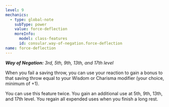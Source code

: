 ```yaml
---
level: 9
mechanics:
  - type: global-note
    subType: power
    value: force-deflection
    moreInfo:
      model: class-features
      id: consular.way-of-negation.force-deflection
name: force-deflection
---
```

_**Way of Negation:** 3rd, 5th, 9th, 13th, and 17th level_
When you fail a saving throw, you can use your reaction to gain a bonus to that saving throw equal to your Wisdom or Charisma modifier (your choice, minimum of +1).
You can use this feature twice. You gain an additional use at 5th, 9th, 13th, and 17th level. You regain all expended uses when you finish a long rest.